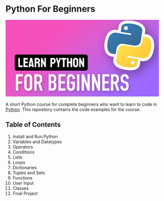 # Python For Beginners

![Python For Beginners](/images/learn-python-preview.png)

A short Python course for complete beginners who want to learn to code in [Python](https://www.python.org/).
This repository contains the code examples for the course.

## Table of Contents

1. Install and Run Python
2. Variables and Datatypes
3. Operators
4. Conditions
5. Lists
6. Loops
7. Dictionaries
8. Tuples and Sets
9. Functions
10. User Input
11. Classes
12. Final Project

